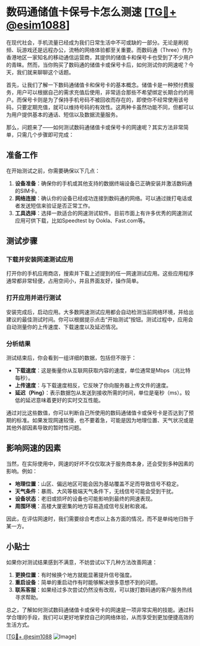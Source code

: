 # 数码通储值卡保号卡怎么测速 [[TG💪+ @esim1088](https://t.me/s/esim1088)]

在现代社会，手机流量已经成为我们日常生活中不可或缺的一部分。无论是刷视频、玩游戏还是远程办公，流畅的网络体验都至关重要。而数码通（Three）作为香港地区一家知名的移动通信运营商，其提供的储值卡和保号卡也受到了不少用户的青睐。然而，当你购买了数码通的储值卡或保号卡后，如何测试你的网速呢？今天，我们就来聊聊这个话题。

首先，让我们了解一下数码通储值卡和保号卡的基本概念。储值卡是一种预付费服务，用户可以根据自己的需求充值后使用，非常适合那些不希望绑定长期合约的用户。而保号卡则是为了保持手机号码不被回收而存在的，即使你不经常使用该号码，只要定期充值，就可以维持号码的有效性。这两种卡虽然功能不同，但都可以为用户提供基本的通话、短信以及数据流量服务。

那么，问题来了——如何测试数码通储值卡或保号卡的网速呢？其实方法非常简单，只需几个步骤即可完成：

## 准备工作

在开始测试之前，你需要确保以下几点：

1. **设备准备**：确保你的手机或其他支持的数据终端设备已正确安装并激活数码通的SIM卡。
2. **网络连接**：确认你的设备已经成功连接到数码通的网络。可以通过拨打电话或者发送短信来验证是否正常工作。
3. **工具选择**：选择一款适合的网速测试软件。目前市面上有许多优秀的网速测试应用可供下载，比如Speedtest by Ookla、Fast.com等。

## 测试步骤

### 下载并安装网速测试应用

打开你的手机应用商店，搜索并下载上述提到的任一网速测试应用。这些应用程序通常都非常轻便，占用空间小，并且界面友好，操作简单。

### 打开应用并进行测试

安装完成后，启动应用。大多数网速测试应用都会自动检测当前网络环境，并给出建议的最佳测试时间。你可以根据提示点击“开始测试”按钮。测试过程中，应用会自动测量你的上传速度、下载速度以及延迟情况。

### 分析结果

测试结束后，你会看到一组详细的数据，包括但不限于：
- **下载速度**：这是衡量你从互联网获取内容的速度，单位通常是Mbps（兆比特每秒）。
- **上传速度**：与下载速度相反，它反映了你向服务器上传文件的速度。
- **延迟（Ping）**：表示数据包从发送到接收所需的时间，单位是毫秒（ms）。较低的延迟意味着更好的实时交互性能。

通过对比这些数值，你可以判断自己所使用的数码通储值卡或保号卡是否达到了预期的标准。如果发现网速较慢，也不要着急，可能是因为地理位置、天气状况或是其他外部因素导致的暂时性问题。

## 影响网速的因素

当然，在实际使用中，网速的好坏不仅仅取决于服务商本身，还会受到多种因素的影响。例如：
- **地理位置**：山区、偏远地区可能会因为基站覆盖不足而导致信号不稳定。
- **天气条件**：暴雨、大风等极端天气条件下，无线信号可能会受到干扰。
- **设备状态**：老旧或损坏的设备也可能影响到最终的网速表现。
- **周围环境**：高楼大厦密集的地方容易造成信号反射和衰减。

因此，在评估网速时，我们需要综合考虑以上各方面的情况，而不是单纯地归咎于某一方。

## 小贴士

如果你对测试结果感到不满意，不妨尝试以下几种方法改善网速：
1. **更换位置**：有时候换个地方就能显著提升信号强度。
2. **重启设备**：简单的重启动作有时能够解决很多意想不到的问题。
3. **联系客服**：如果经过多次尝试仍然没有改观，可以拨打数码通的客户服务热线寻求帮助。

总之，了解如何测试数码通储值卡或保号卡的网速是一项非常实用的技能。通过科学合理的手段，我们可以更好地掌控自己的网络体验，从而享受到更加便捷高效的生活方式。

[[TG💪+ @esim1088](https://t.me/s/esim1088) ![Image](https://i.postimg.cc/4NQfJmqS/Snipaste-2025-05-13-00-14-12.png)]